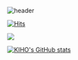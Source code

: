 ![header](https://capsule-render.vercel.app/api?type=rounded&color=timeGradient&text=Welcome%20to%20KIHO's%20GitHub%20👋&animation=twinkling&fontSize=40&fontAlignY=50&fontAlign=50&height=180)

[![Hits](https://hits.seeyoufarm.com/api/count/incr/badge.svg?url=https%3A%2F%2Fgithub.com%2Fdkssud8150%2F&count_bg=%232AB4E5D6&title_bg=%23555555&icon=&icon_color=%23E7E7E7&title=views&edge_flat=false)](https://hits.seeyoufarm.com)

![](https://github-profile-summary-cards.vercel.app/api/cards/profile-details?username=Oong2&theme=nord_dark)

[![KIHO's GitHub stats](https://github-readme-stats.vercel.app/api?username=jiholee0&include_all_commits=true&theme=nord&hide_border=true&count_private=true)](https://github.com/Oong2/github-readme-stats)
